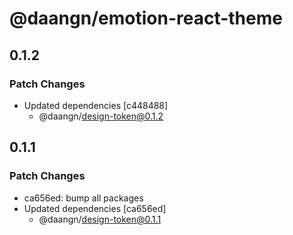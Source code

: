 # @daangn/emotion-react-theme

## 0.1.2

### Patch Changes

- Updated dependencies [c448488]
  - @daangn/design-token@0.1.2

## 0.1.1

### Patch Changes

- ca656ed: bump all packages
- Updated dependencies [ca656ed]
  - @daangn/design-token@0.1.1

